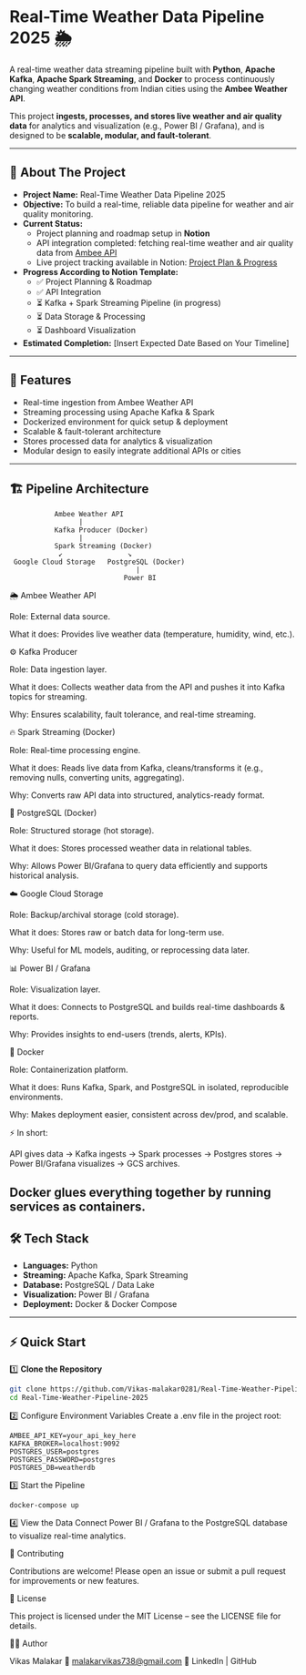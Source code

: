 # Real-Time Weather Data Pipeline 2025 🌦️

A real-time weather data streaming pipeline built with **Python**, **Apache Kafka**, **Apache Spark Streaming**, and **Docker** to process continuously changing weather conditions from Indian cities using the **Ambee Weather API**.  

This project **ingests, processes, and stores live weather and air quality data** for analytics and visualization (e.g., Power BI / Grafana), and is designed to be **scalable, modular, and fault-tolerant**.  

---

## 📝 About The Project

- **Project Name:** Real-Time Weather Data Pipeline 2025  
- **Objective:** To build a real-time, reliable data pipeline for weather and air quality monitoring.  
- **Current Status:**  
  - Project planning and roadmap setup in **Notion**  
  - API integration completed: fetching real-time weather and air quality data from [Ambee API](https://www.getambee.com/)  
  - Live project tracking available in Notion: [Project Plan & Progress](https://rainy-pirate-abe.notion.site/Real-Time-Weather-Pipeline-2025-24cc89a3b3b880b0b70ec4f59ac123a1)  
- **Progress According to Notion Template:**  
  - ✅ Project Planning & Roadmap  
  - ✅ API Integration  
  - ⏳ Kafka + Spark Streaming Pipeline (in progress)  
  - ⏳ Data Storage & Processing  
  - ⏳ Dashboard Visualization  
- **Estimated Completion:** [Insert Expected Date Based on Your Timeline]  

---

## 🚀 Features

- Real-time ingestion from Ambee Weather API  
- Streaming processing using Apache Kafka & Spark  
- Dockerized environment for quick setup & deployment  
- Scalable & fault-tolerant architecture  
- Stores processed data for analytics & visualization  
- Modular design to easily integrate additional APIs or cities  

---

## 🏗️ Pipeline Architecture

               Ambee Weather API
                     |
               Kafka Producer (Docker)
                     |
               Spark Streaming (Docker)
                ↙                ↘
     Google Cloud Storage   PostgreSQL (Docker)
                                   |
                                Power BI
🌦️ Ambee Weather API

Role: External data source.

What it does: Provides live weather data (temperature, humidity, wind, etc.).

⚙️ Kafka Producer

Role: Data ingestion layer.

What it does: Collects weather data from the API and pushes it into Kafka topics for streaming.

Why: Ensures scalability, fault tolerance, and real-time streaming.

🔥 Spark Streaming (Docker)

Role: Real-time processing engine.

What it does: Reads live data from Kafka, cleans/transforms it (e.g., removing nulls, converting units, aggregating).

Why: Converts raw API data into structured, analytics-ready format.

🐘 PostgreSQL (Docker)

Role: Structured storage (hot storage).

What it does: Stores processed weather data in relational tables.

Why: Allows Power BI/Grafana to query data efficiently and supports historical analysis.

☁️ Google Cloud Storage

Role: Backup/archival storage (cold storage).

What it does: Stores raw or batch data for long-term use.

Why: Useful for ML models, auditing, or reprocessing data later.

📊 Power BI / Grafana

Role: Visualization layer.

What it does: Connects to PostgreSQL and builds real-time dashboards & reports.

Why: Provides insights to end-users (trends, alerts, KPIs).

🐳 Docker

Role: Containerization platform.

What it does: Runs Kafka, Spark, and PostgreSQL in isolated, reproducible environments.

Why: Makes deployment easier, consistent across dev/prod, and scalable.

⚡ In short:

API gives data → Kafka ingests → Spark processes → Postgres stores → Power BI/Grafana visualizes → GCS archives.

Docker glues everything together by running services as containers.
---

## 🛠️ Tech Stack

- **Languages:** Python  
- **Streaming:** Apache Kafka, Spark Streaming  
- **Database:** PostgreSQL / Data Lake  
- **Visualization:** Power BI / Grafana  
- **Deployment:** Docker & Docker Compose  

---

## ⚡ Quick Start

1️⃣ **Clone the Repository**
```bash
git clone https://github.com/Vikas-malakar0281/Real-Time-Weather-Pipeline-2025.git
cd Real-Time-Weather-Pipeline-2025
```
2️⃣ Configure Environment Variables
Create a .env file in the project root:
```
AMBEE_API_KEY=your_api_key_here
KAFKA_BROKER=localhost:9092
POSTGRES_USER=postgres
POSTGRES_PASSWORD=postgres
POSTGRES_DB=weatherdb
```

3️⃣ Start the Pipeline
```
docker-compose up
```

4️⃣ View the Data
Connect Power BI / Grafana to the PostgreSQL database to visualize real-time analytics.


🤝 Contributing

Contributions are welcome! Please open an issue or submit a pull request for improvements or new features.

📜 License

This project is licensed under the MIT License – see the LICENSE file for details.

👨‍💻 Author

Vikas Malakar
📧 malakarvikas738@gmail.com
🔗 LinkedIn | GitHub
